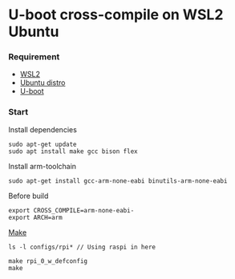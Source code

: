 # U-boot cross-compile on WSL2 Ubuntu

### Requirement
* [WSL2](https://docs.microsoft.com/en-us/windows/wsl/wsl2-install)
* [Ubuntu distro](https://docs.microsoft.com/en-us/windows/wsl/install-win10#install-your-linux-distribution-of-choice)
* [U-boot](https://www.denx.de/wiki/view/DULG/UBootSources)


### Start
Install dependencies

    sudo apt-get update
    sudo apt install make gcc bison flex
    
Install arm-toolchain

    sudo apt-get install gcc-arm-none-eabi binutils-arm-none-eabi

Before build

	export CROSS_COMPILE=arm-none-eabi-
	export ARCH=arm
  
[Make](https://www.denx.de/wiki/view/DULG/UBootConfiguration)

	ls -l configs/rpi* // Using raspi in here
	
	make rpi_0_w_defconfig
	make
    
